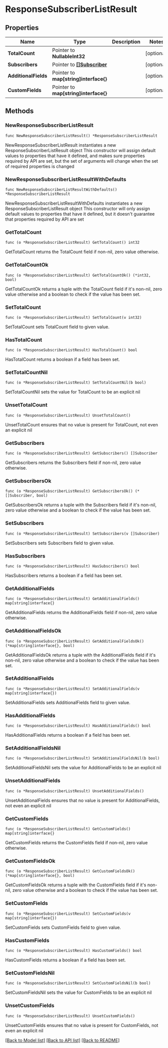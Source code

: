 # ResponseSubscriberListResult

## Properties

Name | Type | Description | Notes
------------ | ------------- | ------------- | -------------
**TotalCount** | Pointer to **NullableInt32** |  | [optional] 
**Subscribers** | Pointer to [**[]Subscriber**](Subscriber.md) |  | [optional] 
**AdditionalFields** | Pointer to **map[string]interface{}** |  | [optional] 
**CustomFields** | Pointer to **map[string]interface{}** |  | [optional] 

## Methods

### NewResponseSubscriberListResult

`func NewResponseSubscriberListResult() *ResponseSubscriberListResult`

NewResponseSubscriberListResult instantiates a new ResponseSubscriberListResult object
This constructor will assign default values to properties that have it defined,
and makes sure properties required by API are set, but the set of arguments
will change when the set of required properties is changed

### NewResponseSubscriberListResultWithDefaults

`func NewResponseSubscriberListResultWithDefaults() *ResponseSubscriberListResult`

NewResponseSubscriberListResultWithDefaults instantiates a new ResponseSubscriberListResult object
This constructor will only assign default values to properties that have it defined,
but it doesn't guarantee that properties required by API are set

### GetTotalCount

`func (o *ResponseSubscriberListResult) GetTotalCount() int32`

GetTotalCount returns the TotalCount field if non-nil, zero value otherwise.

### GetTotalCountOk

`func (o *ResponseSubscriberListResult) GetTotalCountOk() (*int32, bool)`

GetTotalCountOk returns a tuple with the TotalCount field if it's non-nil, zero value otherwise
and a boolean to check if the value has been set.

### SetTotalCount

`func (o *ResponseSubscriberListResult) SetTotalCount(v int32)`

SetTotalCount sets TotalCount field to given value.

### HasTotalCount

`func (o *ResponseSubscriberListResult) HasTotalCount() bool`

HasTotalCount returns a boolean if a field has been set.

### SetTotalCountNil

`func (o *ResponseSubscriberListResult) SetTotalCountNil(b bool)`

 SetTotalCountNil sets the value for TotalCount to be an explicit nil

### UnsetTotalCount
`func (o *ResponseSubscriberListResult) UnsetTotalCount()`

UnsetTotalCount ensures that no value is present for TotalCount, not even an explicit nil
### GetSubscribers

`func (o *ResponseSubscriberListResult) GetSubscribers() []Subscriber`

GetSubscribers returns the Subscribers field if non-nil, zero value otherwise.

### GetSubscribersOk

`func (o *ResponseSubscriberListResult) GetSubscribersOk() (*[]Subscriber, bool)`

GetSubscribersOk returns a tuple with the Subscribers field if it's non-nil, zero value otherwise
and a boolean to check if the value has been set.

### SetSubscribers

`func (o *ResponseSubscriberListResult) SetSubscribers(v []Subscriber)`

SetSubscribers sets Subscribers field to given value.

### HasSubscribers

`func (o *ResponseSubscriberListResult) HasSubscribers() bool`

HasSubscribers returns a boolean if a field has been set.

### GetAdditionalFields

`func (o *ResponseSubscriberListResult) GetAdditionalFields() map[string]interface{}`

GetAdditionalFields returns the AdditionalFields field if non-nil, zero value otherwise.

### GetAdditionalFieldsOk

`func (o *ResponseSubscriberListResult) GetAdditionalFieldsOk() (*map[string]interface{}, bool)`

GetAdditionalFieldsOk returns a tuple with the AdditionalFields field if it's non-nil, zero value otherwise
and a boolean to check if the value has been set.

### SetAdditionalFields

`func (o *ResponseSubscriberListResult) SetAdditionalFields(v map[string]interface{})`

SetAdditionalFields sets AdditionalFields field to given value.

### HasAdditionalFields

`func (o *ResponseSubscriberListResult) HasAdditionalFields() bool`

HasAdditionalFields returns a boolean if a field has been set.

### SetAdditionalFieldsNil

`func (o *ResponseSubscriberListResult) SetAdditionalFieldsNil(b bool)`

 SetAdditionalFieldsNil sets the value for AdditionalFields to be an explicit nil

### UnsetAdditionalFields
`func (o *ResponseSubscriberListResult) UnsetAdditionalFields()`

UnsetAdditionalFields ensures that no value is present for AdditionalFields, not even an explicit nil
### GetCustomFields

`func (o *ResponseSubscriberListResult) GetCustomFields() map[string]interface{}`

GetCustomFields returns the CustomFields field if non-nil, zero value otherwise.

### GetCustomFieldsOk

`func (o *ResponseSubscriberListResult) GetCustomFieldsOk() (*map[string]interface{}, bool)`

GetCustomFieldsOk returns a tuple with the CustomFields field if it's non-nil, zero value otherwise
and a boolean to check if the value has been set.

### SetCustomFields

`func (o *ResponseSubscriberListResult) SetCustomFields(v map[string]interface{})`

SetCustomFields sets CustomFields field to given value.

### HasCustomFields

`func (o *ResponseSubscriberListResult) HasCustomFields() bool`

HasCustomFields returns a boolean if a field has been set.

### SetCustomFieldsNil

`func (o *ResponseSubscriberListResult) SetCustomFieldsNil(b bool)`

 SetCustomFieldsNil sets the value for CustomFields to be an explicit nil

### UnsetCustomFields
`func (o *ResponseSubscriberListResult) UnsetCustomFields()`

UnsetCustomFields ensures that no value is present for CustomFields, not even an explicit nil

[[Back to Model list]](../README.md#documentation-for-models) [[Back to API list]](../README.md#documentation-for-api-endpoints) [[Back to README]](../README.md)


